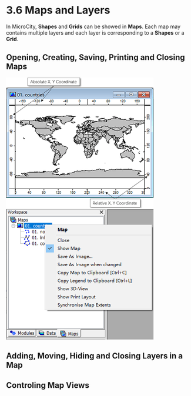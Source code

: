 # 3.6 Maps and Layers
In MicroCity, **Shapes** and **Grids** can be showed in **Maps**. Each map may contains multiple layers and each layer is corresponding to a **Shapes** or a **Grid**.
## Opening, Creating, Saving, Printing and Closing Maps

![map_coordinates](imgs/map_coordinates.png) ![map_menu](imgs/map_menu.png)
## Adding, Moving, Hiding and Closing Layers in a Map

## Controling Map Views
